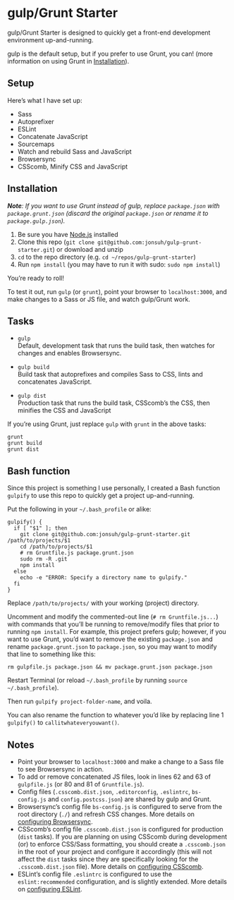 # gulp/Grunt Starter

gulp/Grunt Starter is designed to quickly get a front-end development environment up-and-running.

gulp is the default setup, but if you prefer to use Grunt, you can! (more information on using Grunt in [Installation](#installation)).

## Setup

Here’s what I have set up:

- Sass
- Autoprefixer
- ESLint
- Concatenate JavaScript
- Sourcemaps
- Watch and rebuild Sass and JavaScript
- Browsersync
- CSScomb, Minify CSS and JavaScript

## Installation

*__Note__: If you want to use Grunt instead of gulp, replace `package.json` with `package.grunt.json` (discard the original `package.json` or rename it to `package.gulp.json`).*

1. Be sure you have [Node.js](https://nodejs.org) installed
2. Clone this repo (`git clone git@github.com:jonsuh/gulp-grunt-starter.git`) or download and unzip
3. `cd` to the repo directory (e.g. `cd ~/repos/gulp-grunt-starter`)
4. Run `npm install` (you may have to run it with sudo: `sudo npm install`)

You’re ready to roll!

To test it out, run `gulp` (or `grunt`), point your browser to `localhost:3000`, and make changes to a Sass or JS file, and watch gulp/Grunt work. 

## Tasks

- `gulp`  
Default, development task that runs the build task, then watches for changes and enables Browsersync.

- `gulp build`  
Build task that autoprefixes and compiles Sass to CSS, lints and concatenates JavaScript.

- `gulp dist`  
Production task that runs the build task, CSScomb’s the CSS, then minifies the CSS and JavaScript

If you’re using Grunt, just replace `gulp` with `grunt` in the above tasks:
```
grunt
grunt build
grunt dist
```

## Bash function

Since this project is something I use personally, I created a Bash function `gulpify` to use this repo to quickly get a project up-and-running.

Put the following in your `~/.bash_profile` or alike:

```
gulpify() {
  if [ "$1" ]; then
    git clone git@github.com:jonsuh/gulp-grunt-starter.git /path/to/projects/$1
    cd /path/to/projects/$1
    # rm Gruntfile.js package.grunt.json
    sudo rm -R .git
    npm install
  else
    echo -e "ERROR: Specify a directory name to gulpify."
  fi
}
```

Replace `/path/to/projects/` with your working (project) directory.

Uncomment and modify the commented-out line (`# rm Gruntfile.js...`) with commands that you’ll be running to remove/modify files that prior to running `npm install`. For example, this project prefers gulp; however, if you want to use Grunt, you’d want to remove the existing `package.json` and rename `package.grunt.json` to `package.json`, so you may want to modify that line to something like this:

```
rm gulpfile.js package.json && mv package.grunt.json package.json
```

Restart Terminal (or reload `~/.bash_profile` by running `source ~/.bash_profile`).

Then run `gulpify project-folder-name`, and voila.

You can also rename the function to whatever you’d like by replacing line 1 `gulpify()` to `callitwhateveryouwant()`.

## Notes

- Point your browser to `localhost:3000` and make a change to a Sass file to see Browsersync in action.
- To add or remove concatenated JS files, look in lines 62 and 63 of `gulpfile.js` (or 80 and 81 of `Gruntfile.js`).
- Config files (`.csscomb.dist.json`, `.editorconfig`, `.eslintrc`, `bs-config.js` and `config.postcss.json`) are shared by gulp and Grunt.
- Browsersync’s config file `bs-config.js` is configured to serve from the root directory (`./`) and refresh CSS changes. More details on [configuring Browsersync](https://www.browsersync.io/docs/options/).
- CSScomb’s config file `.csscomb.dist.json` is configured for production (`dist` tasks). If you are planning on using CSScomb during development (or) to enforce CSS/Sass formatting, you should create a `.csscomb.json` in the root of your project and configure it accordingly (this will not affect the `dist` tasks since they are specifically looking for the `.csscomb.dist.json` file). More details on [configuring CSScomb](https://github.com/csscomb/csscomb.js/blob/master/doc/options.md).
- ESLint’s config file `.eslintrc` is configured to use the `eslint:recommended` configuration, and is slightly extended. More details on [configuring ESLint](http://eslint.org/docs/user-guide/configuring).
